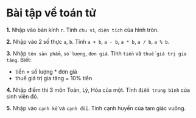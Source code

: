 # Bài tập về toán tử
**1.** Nhập vào bán kính `r`. Tính `chu vi`, `diện tích` của hình tròn.

**2.** Nhập vào 2 số thực `a`, `b`. Tính `a + b`, `a - b`, `a * b`, `a / b`, `a % b`.

**3.** Nhập `tên sản phẩm`, `số lượng`, `đơn giá`. Tính `tiền` và `thuế giá trị gia tăng`. Biết:
- tiền = số lượng * đơn giá
- thuế giá trị gia tăng = 10% tiền

**4.** Nhập điểm thi 3 môn Toán, Lý, Hóa của một. Tính `điểm trung bình` của sinh viên đó.

**5.** Nhập vào `cạnh kề` và `cạnh đối`. Tính cạnh huyền của tam giác vuông.


